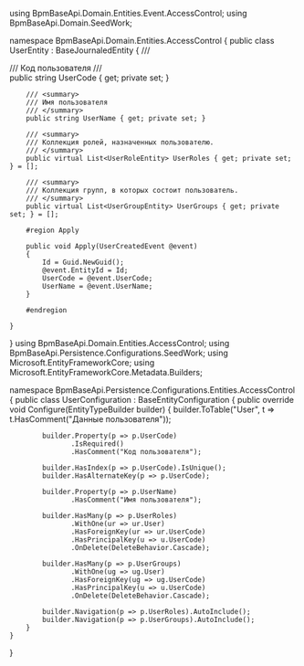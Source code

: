 using BpmBaseApi.Domain.Entities.Event.AccessControl;
using BpmBaseApi.Domain.SeedWork;

namespace BpmBaseApi.Domain.Entities.AccessControl
{
    public class UserEntity : BaseJournaledEntity
    {
        /// <summary>
        /// Код пользователя
        /// </summary>
        public string UserCode { get; private set; }

        /// <summary>
        /// Имя пользователя
        /// </summary>
        public string UserName { get; private set; }

        /// <summary>
        /// Коллекция ролей, назначенных пользователю.
        /// </summary>
        public virtual List<UserRoleEntity> UserRoles { get; private set; } = [];

        /// <summary>
        /// Коллекция групп, в которых состоит пользователь.
        /// </summary>
        public virtual List<UserGroupEntity> UserGroups { get; private set; } = [];

        #region Apply

        public void Apply(UserCreatedEvent @event)
        {
            Id = Guid.NewGuid();
            @event.EntityId = Id;
            UserCode = @event.UserCode;
            UserName = @event.UserName;
        }

        #endregion

    }
}
using BpmBaseApi.Domain.Entities.AccessControl;
using BpmBaseApi.Persistence.Configurations.SeedWork;
using Microsoft.EntityFrameworkCore;
using Microsoft.EntityFrameworkCore.Metadata.Builders;

namespace BpmBaseApi.Persistence.Configurations.Entities.AccessControl
{
    public class UserConfiguration : BaseEntityConfiguration<UserEntity>
    {
        public override void Configure(EntityTypeBuilder<UserEntity> builder)
        {
            builder.ToTable("User", t => t.HasComment("Данные пользователя"));

            builder.Property(p => p.UserCode)
                   .IsRequired()
                   .HasComment("Код пользователя");

            builder.HasIndex(p => p.UserCode).IsUnique();
            builder.HasAlternateKey(p => p.UserCode);

            builder.Property(p => p.UserName)
                   .HasComment("Имя пользователя");

            builder.HasMany(p => p.UserRoles)
                   .WithOne(ur => ur.User)
                   .HasForeignKey(ur => ur.UserCode)
                   .HasPrincipalKey(u => u.UserCode)
                   .OnDelete(DeleteBehavior.Cascade);

            builder.HasMany(p => p.UserGroups)
                   .WithOne(ug => ug.User)
                   .HasForeignKey(ug => ug.UserCode)
                   .HasPrincipalKey(u => u.UserCode)
                   .OnDelete(DeleteBehavior.Cascade);

            builder.Navigation(p => p.UserRoles).AutoInclude();
            builder.Navigation(p => p.UserGroups).AutoInclude();
        }
    }
}
